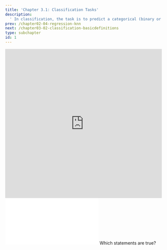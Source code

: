 ```yaml
---
title: 'Chapter 3.1: Classification Tasks'
description:
  ' In classification, the task is to predict a categorical (binary or multiclass) label. In this section, we illustrate the concept of classification with some typical examples.'
prev: /chapter02-04-regression-knn
next: /chapter03-02-classification-basicdefinitions
type: subchapter
id: 1
---
```


<exercise id="1" title="Video Lecture">

<iframe width="100%" height="480" src="https://www.youtube.com/embed/JhNydqlMVeE" frameborder="0" allow="accelerometer; autoplay; encrypted-media; gyroscope; picture-in-picture" allowfullscreen></iframe>

</exercise>

<exercise id="2" title="Slides">

<object data="pdfs/3/slides-classification-tasks.pdf" type="application/pdf" style="width:100%;height:480px">
    <embed src="pdfs/3/slides-classification-tasks.pdf" type="application/pdf" />
</object>

</exercise>


<exercise id="3" title="Quiz">
Which statements are true?
<choice>
<opt text="Classification is part of supervised learning." correct="true">
</opt>
<opt text="Scoring classifiers output numbers between `0` and `1`">
</opt>
<opt text="Probabilistic classifiers output numbers between `0` and `1`" correct="true">
</opt>
<opt text="With scoring classifiers one can obtain class labels by using a threshold" correct="true">
</opt>
<opt text="The decision boundary is independent of the used model.">
</opt>
<opt text="For the discriminant approach we must have a loss function for minimization." correct="true">
</opt>
<opt text="The generative and discriminant approach are basically the same.">
</opt>
<opt text="The generative approach is a probabilistic approach." correct="true">
</opt>
<opt text="Binary classification uses two discriminant functions.">
</opt>
<opt text="Linear classifiers can just learn linear decision boundaries.">
</opt>
<opt text="Logistic regression is an example for the discriminant approach." correct="true">
</opt>
<opt text="Linear classifiers specify the discriminant function with linear functions." correct="true">
</opt>
</choice>
</exercise>

